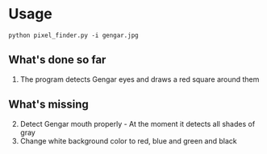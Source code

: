 # Usage
`python pixel_finder.py -i gengar.jpg`

## What's done so far
1. The program detects Gengar eyes and draws a red square around them

## What's missing
2. Detect Gengar mouth properly - At the moment it detects all shades of gray
3. Change white background color to red, blue and green and black
